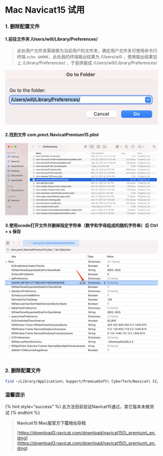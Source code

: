 # Mac Navicat15 试用

### 1. 删除配置文件

#### 1.前往文件夹 /Users/will/Library/Preferences/

> 此处用户文件夹需替换为当前用户的文件夹，确定用户文件夹可使用命令行终端 `echo $HOME`，此处我的终端输出结果为 /Users/will ，使用输出结果加上 /Library/Preferences/ ，于是拼接成 /Users/will/Library/Preferences/

![](../.gitbook/assets/gotofolder.png)

#### 2.找到文件 com.prect.NavicatPremium15.plist

![](../.gitbook/assets/configuration.png)

#### 3.使用xcode打开文件并删掉指定字符串（数字和字母组成的随机字符串）后 Ctrl + s 保存

![](../.gitbook/assets/string.png)



### 2. 删除配置文件

```bash
find ~/Library/Application\ Support/PremiumSoft\ CyberTech/Navicat\ CC/Navicat\ Premium/ -type f -name ".*" -exec rm -f {} \;
```

###

### 温馨提示

{% hint style="success" %}
此方法目前验证Navicat15通过，其它版本未做测试
{% endhint %}

> **Navicat15 Mac版官方下载地址存档**
>
> [https://download3.navicat.com/download/navicat150\_premium\_en.dmg](https://download3.navicat.com/download/navicat150\_premium\_en.dmg)

